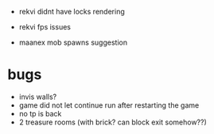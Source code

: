 * rekvi didnt have locks rendering
* rekvi fps issues

* maanex mob spawns suggestion

# bugs
* invis walls?
* game did not let continue run after restarting the game
* no tp is back
* 2 treasure rooms (with brick? can block exit somehow??)